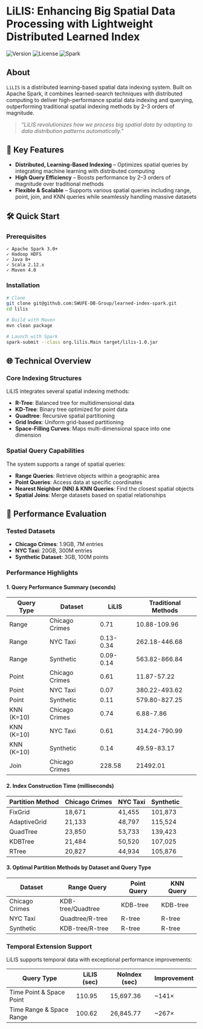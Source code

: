 #  LiLIS: Enhancing Big Spatial Data Processing with Lightweight Distributed Learned Index
![Version](https://img.shields.io/badge/version-1.0.0-blue)
![License](https://img.shields.io/badge/license-MIT-green)
![Spark](https://img.shields.io/badge/Apache%20Spark-3.0+-orange)

## About

`LiLIS` is a distributed learning-based spatial data indexing system. Built on Apache Spark, it combines learned-search techniques with distributed computing to deliver high-performance spatial data indexing and querying, outperforming traditional spatial indexing methods by 2–3 orders of magnitude.

> *"LiLIS revolutionizes how we process big spatial data by adapting to data distribution patterns automatically."*

## 🚀 Key Features

- **Distributed, Learning-Based Indexing** – Optimizes spatial queries by integrating machine learning with distributed computing
- **High Query Efficiency** – Boosts performance by 2–3 orders of magnitude over traditional methods
- **Flexible & Scalable** – Supports various spatial queries including range, point, join, and KNN queries while seamlessly handling massive datasets

## 🛠️ Quick Start

### Prerequisites

```
✓ Apache Spark 3.0+
✓ Hadoop HDFS
✓ Java 8+
✓ Scala 2.12.x
✓ Maven 4.0
```

### Installation

```bash
# Clone 
git clone git@github.com:SWUFE-DB-Group/learned-index-spark.git
cd lilis

# Build with Maven
mvn clean package

# Launch with Spark
spark-submit --class org.lilis.Main target/lilis-1.0.jar
```

## 🌐 Technical Overview

### Core Indexing Structures

LiLIS integrates several spatial indexing methods:

- **R-Tree**: Balanced tree for multidimensional data
- **KD-Tree**: Binary tree optimized for point data
- **Quadtree**: Recursive spatial partitioning
- **Grid Index**: Uniform grid-based partitioning
- **Space-Filling Curves**: Maps multi-dimensional space into one dimension

### Spatial Query Capabilities

The system supports a range of spatial queries:

- **Range Queries**: Retrieve objects within a geographic area
- **Point Queries**: Access data at specific coordinates
- **Nearest Neighbor (NN) & KNN Queries**: Find the closest spatial objects
- **Spatial Joins**: Merge datasets based on spatial relationships

## 🧪 Performance Evaluation

### Tested Datasets
- **Chicago Crimes**: 1.9GB, 7M entries
- **NYC Taxi**: 20GB, 300M entries 
- **Synthetic Dataset**: 3GB, 100M points

### Performance Highlights

#### 1. Query Performance Summary (seconds)

| Query Type | Dataset | LiLIS | Traditional Methods |
|------------|---------|-------|---------------------|
| Range | Chicago Crimes | 0.71 | 10.88-109.96 |
| Range | NYC Taxi | 0.13-0.34 | 262.18-446.68 |
| Range | Synthetic | 0.09-0.14 | 563.82-866.84 |
| Point | Chicago Crimes | 0.61 | 11.87-57.22 |
| Point | NYC Taxi | 0.07 | 380.22-493.62 |
| Point | Synthetic | 0.11 | 579.80-827.25 |
| KNN (K=10) | Chicago Crimes | 0.74 | 6.88-7.86 |
| KNN (K=10) | NYC Taxi | 0.61 | 314.24-790.99 |
| KNN (K=10) | Synthetic | 0.14 | 49.59-83.17 |
| Join | Chicago Crimes | 228.58 | 21492.01 |

#### 2. Index Construction Time (milliseconds)

| Partition Method | Chicago Crimes | NYC Taxi | Synthetic |
|------------------|----------------|----------|-----------|
| FixGrid | 18,671 | 41,455 | 101,873 |
| AdaptiveGrid | 21,133 | 48,797 | 115,524 |
| QuadTree | 23,850 | 53,733 | 139,423 |
| KDBTree | 21,484 | 50,520 | 107,025 |
| RTree | 20,827 | 44,934 | 105,876 |

#### 3. Optimal Partition Methods by Dataset and Query Type

| Dataset | Range Query | Point Query | KNN Query |
|---------|-------------|-------------|-----------|
| Chicago Crimes | KDB-tree/Quadtree | KDB-tree | KDB-tree |
| NYC Taxi | Quadtree/R-tree | R-tree | R-tree |
| Synthetic | KDB-tree/R-tree | R-tree | R-tree |

### Temporal Extension Support

LiLIS supports temporal data with exceptional performance improvements:

| Query Type | LiLIS (sec) | NoIndex (sec) | Improvement |
|------------|-------------|---------------|-------------|
| Time Point & Space Point | 110.95 | 15,697.36 | ~141× |
| Time Range & Space Range | 100.62 | 26,845.77 | ~267× |


